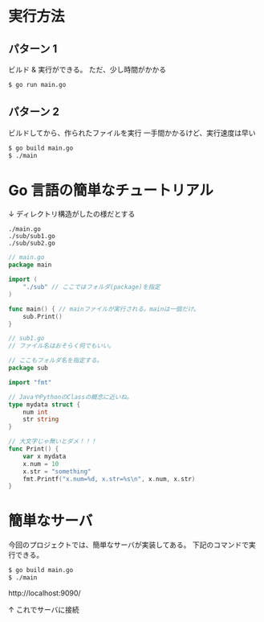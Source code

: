 # 実行方法

## パターン 1

ビルド & 実行ができる。
ただ、少し時間がかかる

```sh
$ go run main.go
```

## パターン 2

ビルドしてから、作られたファイルを実行
一手間かかるけど、実行速度は早い

```sh
$ go build main.go
$ ./main
```

# Go 言語の簡単なチュートリアル

↓ ディレクトリ構造がしたの様だとする

```
./main.go
./sub/sub1.go
./sub/sub2.go
```

```main.go
// main.go
package main

import (
	"./sub" // ここではフォルダ(package)を指定
)

func main() { // mainファイルが実行される。mainは一個だけ。
    sub.Print()
}


```

```sub1.go
// sub1.go
// ファイル名はおそらく何でもいい。

// ここもフォルダ名を指定する。
package sub

import "fmt"

// JavaやPythonのClassの概念に近いね。
type mydata struct {
	num int
	str string
}

// 大文字じゃ無いとダメ！！！
func Print() {
	var x mydata
	x.num = 10
	x.str = "something"
	fmt.Printf("x.num=%d, x.str=%s\n", x.num, x.str)
}
```

# 簡単なサーバ

今回のプロジェクトでは、簡単なサーバが実装してある。
下記のコマンドで実行できる。

```sh
$ go build main.go
$ ./main
```

http://localhost:9090/

↑ これでサーバに接続
